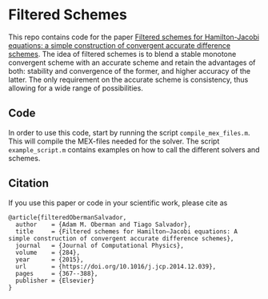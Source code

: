 # Filtered Schemes
This repo contains code for the paper [Filtered schemes for Hamilton-Jacobi equations: a simple construction of convergent accurate difference schemes](http://dx.doi.org/10.1016/j.jcp.2014.12.039).
The idea of filtered schemes is to blend a stable monotone convergent scheme with an accurate scheme and retain the advantages of both: stability and convergence of the former, and higher accuracy of the latter.
The only requirement on the accurate scheme is consistency, thus allowing for a wide range of possibilities.

## Code
In order to use this code, start by running the script `compile_mex_files.m`.
This will compile the MEX-files needed for the solver.
The script `example_script.m` contains examples on how to call the different solvers and schemes.

## Citation
If you use this paper or code in your scientific work, please cite as
```
@article{filteredObermanSalvador,
  author    = {Adam M. Oberman and Tiago Salvador},
  title     = {Filtered schemes for Hamilton–Jacobi equations: A simple construction of convergent accurate difference schemes},
  journal   = {Journal of Computational Physics},
  volume    = {284},
  year      = {2015},
  url       = {https://doi.org/10.1016/j.jcp.2014.12.039},
  pages     = {367--388},
  publisher = {Elsevier}
}
```
